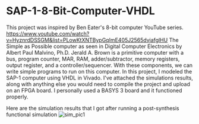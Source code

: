# SAP-1-8-Bit-Computer-VHDL
This project was inspired by Ben Eater's 8-bit computer YouTube series. https://www.youtube.com/watch?v=HyznrdDSSGM&list=PLowKtXNTBypGqImE405J2565dvjafglHU The Simple as Possible computer as seen in Digital Computer Electronics by Albert Paul Malvino, Ph.D. Jerald A. Brown is a primitive computer with a bus, program counter, MAR, RAM, adder/subtractor, memory registers, output register, and a controller/sequencer. With these components, we can write simple programs to run on this computer. In this project, I modeled the SAP-1 computer using VHDL in Vivado. I've attached the simulations results, along with anything else you would need to compile the project and upload on an FPGA board. I personally used a BASYS 3 board and it functioned properly. 


Here are the simulation results that I got after running a post-synthesis functional simulation
![sim_pic1](https://user-images.githubusercontent.com/88503620/130123488-214379a8-d05c-4e4e-9d4a-74c6f780776b.png)

